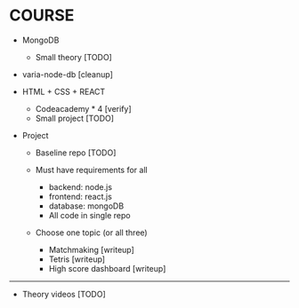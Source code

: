<h1>COURSE</h1>

* MongoDB
    * Small theory      [TODO] 

* varia-node-db         [cleanup]

* HTML + CSS + REACT
    * Codeacademy * 4   [verify]
    * Small project     [TODO]    

* Project
    * Baseline repo     [TODO]
    * Must have requirements for all
        * backend: node.js
        * frontend: react.js
        * database: mongoDB
        * All code in single repo

    * Choose one topic (or all three)
        * Matchmaking               [writeup]
        * Tetris                    [writeup]    
        * High score dashboard      [writeup]

---

* Theory videos    [TODO]
       

